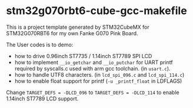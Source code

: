 # stm32g070rbt6-cube-gcc-makefile

This is a project template generated by STM32CubeMX for STM32G070RBT6 for my own Fanke G070 Pink Board.

The User codes is to demo:

- how to drive 0.96inch ST7735 / 1.14inch ST7789 SPI LCD
- how to implement `__io_getchar` and `__io_putchar` for UART printf required by syscalls.c used with arm gcc toolchain. (in `usart.c`).
- how to handle UTF8 characters. (in `lcd_spi_096.c` and `lcd_spi_114.c`)
- how to enable float support for printf (`-u _printf_float` in LDFLAGS)

Change `TARGET_DEFS = -DLCD_096` to `TARGET_DEFS = -DLCD_114` to enable 1.14inch ST7789 LCD support.
